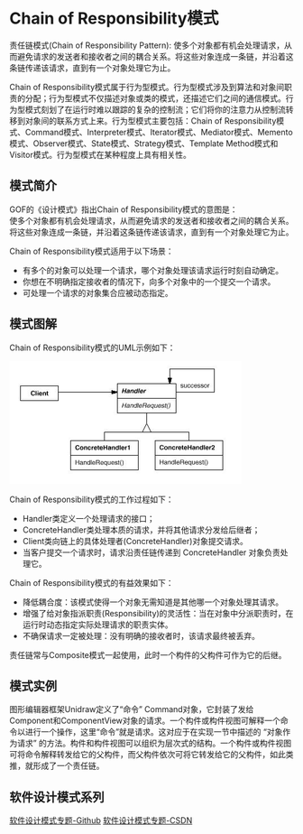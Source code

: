 # Chain of Responsibility模式

责任链模式(Chain of Responsibility Pattern): 使多个对象都有机会处理请求，从而避免请求的发送者和接收者之间的耦合关系。将这些对象连成一条链，并沿着这条链传递该请求，直到有一个对象处理它为止。

Chain of Responsibility模式属于行为型模式。行为型模式涉及到算法和对象间职责的分配；行为型模式不仅描述对象或类的模式，还描述它们之间的通信模式。行为型模式刻划了在运行时难以跟踪的复杂的控制流；它们将你的注意力从控制流转移到对象间的联系方式上来。行为型模式主要包括：Chain of Responsibility模式、Command模式、Interpreter模式、Iterator模式、Mediator模式、Memento模式、Observer模式、State模式、Strategy模式、Template Method模式和Visitor模式。行为型模式在某种程度上具有相关性。

## 模式简介

GOF的《设计模式》指出Chain of Responsibility模式的意图是：  
使多个对象都有机会处理请求，从而避免请求的发送者和接收者之间的耦合关系。将这些对象连成一条链，并沿着这条链传递该请求，直到有一个对象处理它为止。

Chain of Responsibility模式适用于以下场景：

- 有多个的对象可以处理一个请求，哪个对象处理该请求运行时刻自动确定。
- 你想在不明确指定接收者的情况下，向多个对象中的一个提交一个请求。
- 可处理一个请求的对象集合应被动态指定。

## 模式图解

Chain of Responsibility模式的UML示例如下：

![Chain of Responsibility模式示例](../images/behavioral_chain_responsibility.jpg)

Chain of Responsibility模式的工作过程如下：

- Handler类定义一个处理请求的接口；
- ConcreteHandler类处理本质的请求，并将其他请求分发给后继者；
- Client类向链上的具体处理者(ConcreteHandler)对象提交请求。
- 当客户提交一个请求时，请求沿责任链传递到 ConcreteHandler 对象负责处理它。

Chain of Responsibility模式的有益效果如下：

- 降低耦合度：该模式使得一个对象无需知道是其他哪一个对象处理其请求。
- 增强了给对象指派职责(Responsibility)的灵活性：当在对象中分派职责时，在运行时动态指定实际处理请求的职责实体。
- 不确保请求一定被处理：没有明确的接收者时，该请求最终被丢弃。

责任链常与Composite模式一起使用，此时一个构件的父构件可作为它的后继。

## 模式实例

图形编辑器框架Unidraw定义了“命令” Command对象，它封装了发给Component和ComponentView对象的请求。一个构件或构件视图可解释一个命令以进行一个操作，这里“命令”就是请求。这对应于在实现一节中描述的 “对象作为请求” 的方法。构件和构件视图可以组织为层次式的结构。一个构件或构件视图可将命令解释转发给它的父构件，而父构件依次可将它转发给它的父构件，如此类推，就形成了一个责任链。

## 软件设计模式系列
 [软件设计模式专题-Github](https://github.com/media-tm/MTDesignPattern)
 [软件设计模式专题-CSDN](https://blog.csdn.net/shareviews/article/details/82630977)

